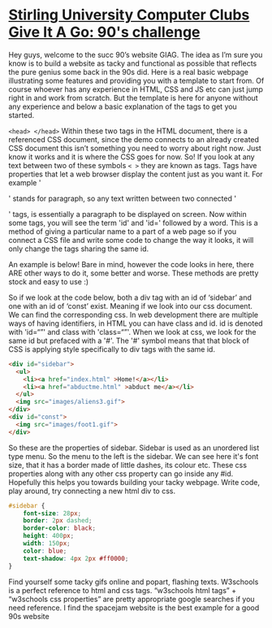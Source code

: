 # [Stirling University Computer Clubs Give It A Go: 90's challenge](https://skaiste.github.io/succnineties/)

Hey guys, welcome to the succ 90’s website GIAG.
The idea as I’m sure you know is to build a website as tacky and functional as possible that reflects the pure genius some back in the 90s did. Here is a real basic webpage illustrating some features and providing you with a template to start from. Of course whoever has any experience in HTML, CSS and JS etc can just jump right in and work from scratch. But the template is here for anyone without any experience and below a basic explanation of the tags to get you started.

`<head> </head>`
Within these two tags in the HTML document, there is a referenced CSS document, since the demo connects to an already created CSS document this isn’t something you need to worry about right now. Just know it works and it is where the CSS goes for now. So! If you look at any text between two of these symbols `< >` they are known as tags. Tags have properties that let a web browser display the content just as you want it. For example '<p>' stands for paragraph, so any text written between two connected '<p> </p>' tags, is essentially a paragraph to be displayed on screen. Now within some tags, you will see the term 'id' and 'id=' followed by a word. This is a method of giving a particular name to a part of a web page so if you connect a CSS file and write some code to change the way it looks, it will only change the tags sharing the same id.

An example is below!
Bare in mind, however the code looks in here, there ARE other ways to do it, some better and worse. These methods are pretty stock and easy to use :)

So if we look at the code below, both a div tag with an id of ‘sidebar’ and one with an id of ‘const’ exist. Meaning if we look into our css document. We can find the corresponding css. In web development there are multiple ways of having identifiers, in HTML you can have class and id. id is denoted with 'id=“”' and class with 'class=“”'. When we look at css, we look for the same id but prefaced with a '#'. The '#' symbol means that that block of CSS is applying style specifically to div tags with the same id.
```html
<div id="sidebar">
  <ul>
    <li><a href="index.html" >Home!</a></li>
    <li><a href="abductme.html" >abduct me</a></li>
  </ul>
  <img src="images/aliens3.gif">
</div>
<div id="const">
  <img src="images/foot1.gif">
</div>
```

So these are the properties of sidebar. Sidebar is used as an unordered list type menu. So the menu to the left is the sidebar. We can see here it's font size, that it has a border made of little dashes, its colour etc. These css properties along with any other css property can go inside any #id. Hopefully this helps you towards building your tacky webpage. 
Write code, play around, try connecting a new html div to css.
```css
#sidebar {
	font-size: 28px;
	border: 2px dashed;
	border-color: black;
	height: 400px;
	width: 150px;
	color: blue;
	text-shadow: 4px 2px #ff0000;
}
```

Find yourself some tacky gifs online and popart, flashing texts. 
W3schools is a perfect reference to html and css tags.
“w3schools html tags” + “w3schools css properties” are pretty appropriate google searches if you need reference.
I find the spacejam website is the best example for a good 90s website 
